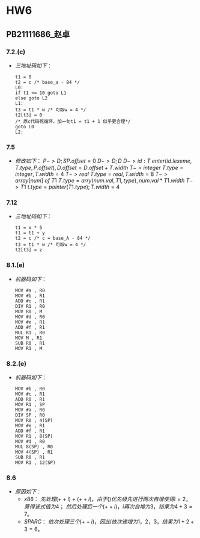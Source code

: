 # HW6
## PB21111686_赵卓
### 7.2.(c)
- $三地址码如下：$
  ```
  t1 = 0
  t2 = c /* base_a - 84 */
  L0:
  if t1 <= 10 goto L1
  else goto L2
  L1:
  t3 = t1 * w /* 可取w = 4 */
  t2[t3] = 0
  /* 原c代码死循环，加一句t1 = t1 + 1 似乎更合理*/
  goto L0
  L2:
  ```

### 7.5
- $修改如下：$
$P->D;S{P.offset=0}$
$D->D;D$
$D->id:T\ {enter(id.lexeme,T.type,P.offset),D.offset=D.offset+T.width}$
$T->integer\ {T.type=integer,T.width=4}$
$T->real\ {T.type=real,T.width=8}$
$T->array[num]\ of\ T1\ {T.type=arry(num.val,T1,type),num.val*T1.width}$
$T->T1\ {t.type=pointer(T1.type);T.width=4}$

### 7.12
- $三地址码如下：$
  ```
  t1 = x * 5
  t1 = t1 + y
  t2 = c /* c = base_A - 84 */
  t3 = t1 * w /* 可取w = 4 */
  t2[t3] = z
  ```

### 8.1.(e)
- $机器码如下：$
  ```
  MOV #a , R0
  MOV #b , R1
  ADD #c , R1
  DIV R1 , R0
  MOV R0 , M
  MOV #d , R0
  MOV #e , R1
  ADD #f , R1
  MUL R1 , R0
  MOV M , R1
  SUB R0 , R1
  MOV R1 , M
  ```
### 8.2.(e)
- $机器码如下：$
  ```
  MOV #b , R0
  MOV #c , R1
  ADD R0 , R1
  MOV R1 , SP
  MOV #a , R0
  DIV SP , R0
  MOV R0 , 4(SP)
  MOV #e , R1
  ADD #f , R1
  MOV R1 , 8(SP)
  MOV #d , R0
  MUL 8(SP) , R0
  MOV 4(SP) , R1
  SUB R0 , R1
  MOV R1 , 12(SP)
  ```

### 8.6
- $原因如下：$
   - $x86：$
     $先处理(++i)+(++i)，由于()优先级先进行两次自增使得i=2，算得该式值为4；$
     $然后处理后一个(++i)，i再次自增为3，结果为4+3=7。$
   - $SPARC：$
     $依次处理三个(++i)，因此i依次递增为1，2，3，结果为1+2+3=6。$